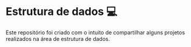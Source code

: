 # Estrutura de dados :computer:

Este repositório foi criado com o intuito de compartilhar alguns projetos realizados na área de estrutura de dados. 